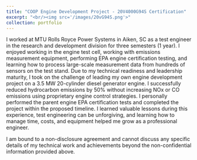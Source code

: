 ```yaml
---
title: "COOP Engine Development Project - 20V4000G94S Certification"
excerpt: "<br/><img src='/images/20vG94S.png'>"
collection: portfolio
---
```


I worked at MTU Rolls Royce Power Systems in Aiken, SC as a test engineer in the research and development division for three semesters (1 year). I enjoyed working in the engine test cell, working with emissions measurement equipment, performing EPA engine certification testing, and learning how to process large-scale measurement data from hundreds of sensors on the test stand. Due to my technical readiness and leadership maturity, I took on the challenge of leading my own engine development project on a 3.5 MW 20-cylinder diesel generator engine. I successfully reduced hydrocarbon emissions by 50% without increasing NOx or CO emissions using proprietary engine control strategies. I personally performed the parent engine EPA certification tests and completed the project within the proposed timeline. I learned valuable lessons during this experience, test engineering can be unforgiving, and learning how to manage time, costs, and equipment helped me grow as a professional engineer.

I am bound to a non-disclosure agreement and cannot discuss any specific details of my technical work and achievements beyond the non-confidential information provided above. 
